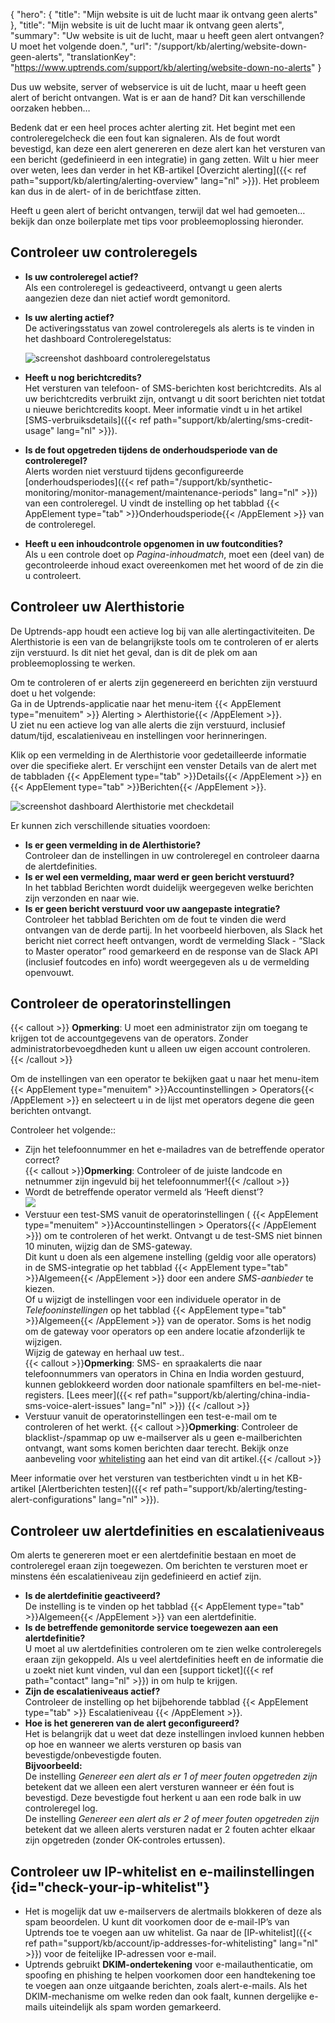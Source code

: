 {
  "hero": {
    "title": "Mijn website is uit de lucht maar ik ontvang geen alerts"
  },
  "title": "Mijn website is uit de lucht maar ik ontvang geen alerts",
  "summary": "Uw website is uit de lucht, maar u heeft geen alert ontvangen? U moet het volgende doen.",
  "url": "/support/kb/alerting/website-down-geen-alerts",
  "translationKey": "https://www.uptrends.com/support/kb/alerting/website-down-no-alerts"
}

Dus uw website, server of webservice is uit de lucht, maar u heeft geen alert of bericht ontvangen. Wat is er aan de hand? Dit kan verschillende oorzaken hebben…

Bedenk dat er een heel proces achter alerting zit. Het begint met een controleregelcheck die een fout kan signaleren. Als de fout wordt bevestigd, kan deze een alert genereren en deze alert kan het versturen van een bericht (gedefinieerd in een integratie) in gang zetten. Wilt u hier meer over weten, lees dan verder in het KB-artikel [Overzicht alerting]({{< ref path="support/kb/alerting/alerting-overview" lang="nl" >}}). Het probleem kan dus in de alert- of in de berichtfase zitten.

Heeft u geen alert of bericht ontvangen, terwijl dat wel had gemoeten… bekijk dan onze boilerplate met tips voor probleemoplossing hieronder.

## Controleer uw controleregels

- **Is uw controleregel actief?**  
  Als een controleregel is gedeactiveerd, ontvangt u geen alerts aangezien deze dan niet actief wordt gemonitord.
- **Is uw alerting actief?**  
  De activeringsstatus van zowel controleregels als alerts is te vinden in het dashboard Controleregelstatus: 

  ![screenshot dashboard controleregelstatus](/img/content/scr_monitor-status-dashboard-alerting.min.png)

- **Heeft u nog berichtcredits?**  
  Het versturen van telefoon- of SMS-berichten kost berichtcredits. Als al uw berichtcredits verbruikt zijn, ontvangt u dit soort berichten niet totdat u nieuwe berichtcredits koopt. Meer informatie vindt u in het artikel [SMS-verbruiksdetails]({{< ref path="support/kb/alerting/sms-credit-usage" lang="nl" >}}).
- **Is de fout opgetreden tijdens de onderhoudsperiode van de controleregel?**  
  Alerts worden niet verstuurd tijdens geconfigureerde [onderhoudsperiodes]({{< ref path="/support/kb/synthetic-monitoring/monitor-management/maintenance-periods" lang="nl" >}}) van een controleregel. U vindt de instelling op het tabblad {{< AppElement type="tab" >}}Onderhoudsperiode{{< /AppElement >}} van de controleregel.
- **Heeft u een inhoudcontrole opgenomen in uw foutcondities?**  
  Als u een controle doet op *Pagina-inhoudmatch*, moet een (deel van) de gecontroleerde inhoud exact overeenkomen met het woord of de zin die u controleert. 

## Controleer uw Alerthistorie

De Uptrends-app houdt een actieve log bij van alle alertingactiviteiten. De Alerthistorie is een van de belangrijkste tools om te controleren of er alerts zijn verstuurd. Is dit niet het geval, dan is dit de plek om aan probleemoplossing te werken.

Om te controleren of er alerts zijn gegenereerd en berichten zijn verstuurd doet u het volgende:  
Ga in de Uptrends-applicatie naar het menu-item {{< AppElement type="menuitem" >}} Alerting > Alerthistorie{{< /AppElement >}}.   
U ziet nu een actieve log van alle alerts die zijn verstuurd, inclusief datum/tijd, escalatieniveau en instellingen voor herinneringen.

Klik op een vermelding in de Alerthistorie voor gedetailleerde informatie over die specifieke alert. Er verschijnt een venster Details van de alert met de tabbladen {{< AppElement type="tab" >}}Details{{< /AppElement >}} en {{< AppElement type="tab" >}}Berichten{{< /AppElement >}}.

![screenshot dashboard Alerthistorie met checkdetail](/img/content/scr_alert-history-with-detail.min.png)

Er kunnen zich verschillende situaties voordoen:

- **Is er geen vermelding in de Alerthistorie?**  
  Controleer dan de instellingen in uw controleregel en controleer daarna de alertdefinities.
- **Is er wel een vermelding, maar werd er geen bericht verstuurd?**  
  In het tabblad Berichten wordt duidelijk weergegeven welke berichten zijn verzonden en naar wie.
- **Is er geen bericht verstuurd voor uw aangepaste integratie?**  
 Controleer het tabblad Berichten om de fout te vinden die werd ontvangen van de derde partij. In het voorbeeld hierboven, als Slack het bericht niet correct heeft ontvangen, wordt de vermelding Slack - “Slack to Master operator” rood gemarkeerd en de response van de Slack API (inclusief foutcodes en info) wordt weergegeven als u de vermelding openvouwt.

## Controleer de operatorinstellingen

{{< callout >}}
**Opmerking**: U moet een administrator zijn om toegang te krijgen tot de accountgegevens van de operators. Zonder administratorbevoegdheden kunt u alleen uw eigen account controleren.
{{< /callout >}}

Om de instellingen van een operator te bekijken gaat u naar het menu-item {{< AppElement type="menuitem" >}}Accountinstellingen > Operators{{< /AppElement >}} en selecteert u in de lijst met operators degene die geen berichten ontvangt.

Controleer het volgende::

- Zijn het telefoonnummer en het e-mailadres van de betreffende operator correct?  
  {{< callout >}}**Opmerking**: Controleer of de juiste landcode en netnummer zijn ingevuld bij het telefoonnummer!{{< /callout >}} 
- Wordt de betreffende operator vermeld als ‘Heeft dienst’?  
  ![](/img/content/94102310-1e38-4f93-af1d-01a1fdeeb418.png)
- Verstuur een test-SMS vanuit de operatorinstellingen ( {{< AppElement type="menuitem" >}}Accountinstellingen > Operators{{< /AppElement >}}) om te controleren of het werkt. Ontvangt u de test-SMS niet binnen 10 minuten, wijzig dan de SMS-gateway.  
  Dit kunt u doen als een algemene instelling (geldig voor alle operators) in de SMS-integratie op het tabblad {{< AppElement type="tab" >}}Algemeen{{< /AppElement >}} door een andere *SMS-aanbieder* te kiezen.  
  Of u wijzigt de instellingen voor een individuele operator in de *Telefooninstellingen* op het tabblad {{< AppElement type="tab" >}}Algemeen{{< /AppElement >}} van de operator. Soms is het nodig om de gateway voor operators op een andere locatie afzonderlijk te wijzigen.  
  Wijzig de gateway en herhaal uw test..  
  {{< callout >}}**Opmerking**: SMS- en spraakalerts die naar telefoonnummers van operators in China en India worden gestuurd, kunnen geblokkeerd worden door nationale spamfilters en bel-me-niet-registers. [Lees meer]({{< ref path="support/kb/alerting/china-india-sms-voice-alert-issues" lang="nl" >}}) {{< /callout >}} 
- Verstuur vanuit de operatorinstellingen een test-e-mail om te controleren of het werkt.  {{< callout >}}**Opmerking**: Controleer de blacklist-/spammap op uw e-mailserver als u geen e-mailberichten ontvangt, want soms komen berichten daar terecht. Bekijk onze aanbeveling voor [whitelisting](#check-your-ip-whitelist) aan het eind van dit artikel.{{< /callout >}} 

Meer informatie over het versturen van testberichten vindt u in het KB-artikel [Alertberichten testen]({{< ref path="support/kb/alerting/testing-alert-configurations" lang="nl" >}}).

## Controleer uw alertdefinities en escalatieniveaus

Om alerts te genereren moet er een alertdefinitie bestaan en moet de controleregel eraan zijn toegewezen. Om berichten te versturen moet er minstens één escalatieniveau zijn gedefinieerd en actief zijn. 

- **Is de alertdefinitie geactiveerd?**  
  De instelling is te vinden op het tabblad {{< AppElement type="tab" >}}Algemeen{{< /AppElement >}} van een alertdefinitie.
- **Is de betreffende gemonitorde service toegewezen aan een alertdefinitie?**  
  U moet al uw alertdefinities controleren om te zien welke controleregels eraan zijn gekoppeld. Als u veel alertdefinities heeft en de informatie die u zoekt niet kunt vinden, vul dan een [support ticket]({{< ref path="contact" lang="nl" >}}) in om hulp te krijgen.
- **Zijn de escalatieniveaus actief?**  
  Controleer de instelling op het bijbehorende tabblad {{< AppElement type="tab" >}} Escalatieniveau {{< /AppElement >}}.
- **Hoe is het genereren van de alert geconfigureerd?**  
  Het is belangrijk dat u weet dat deze instellingen invloed kunnen hebben op hoe en wanneer we alerts versturen op basis van bevestigde/onbevestigde fouten.  
  **Bijvoorbeeld:**  
  De instelling *Genereer een alert als er 1 of meer fouten opgetreden zijn* betekent dat we alleen een alert versturen wanneer er één fout is bevestigd. Deze bevestigde fout herkent u aan een rode balk in uw controleregel log.  
  De instelling *Genereer een alert als er 2 of meer fouten opgetreden zijn* betekent dat we alleen alerts versturen nadat er 2 fouten achter elkaar zijn opgetreden (zonder OK-controles ertussen).

## Controleer uw IP-whitelist en e-mailinstellingen {id="check-your-ip-whitelist"}

- Het is mogelijk dat uw e-mailservers de alertmails blokkeren of deze als spam beoordelen. U kunt dit voorkomen door de e-mail-IP’s van Uptrends toe te voegen aan uw whitelist. Ga naar de [IP-whitelist]({{< ref path="support/kb/account/ip-addresses-for-whitelisting" lang="nl" >}}) voor de feitelijke IP-adressen voor e-mail.
- Uptrends gebruikt **DKIM-ondertekening** voor e-mailauthenticatie, om spoofing en phishing te helpen voorkomen door een handtekening toe te voegen aan onze uitgaande berichten, zoals alert-e-mails. Als het DKIM-mechanisme om welke reden dan ook faalt, kunnen dergelijke e-mails uiteindelijk als spam worden gemarkeerd.
